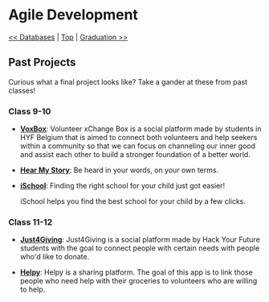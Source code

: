 # Agile Development

[<< Databases](../databases/README.md) | [Top](../README.md) | [Graduation >>](../graduation.md)

## Past Projects

Curious what a final project looks like? Take a gander at these from past classes!

### Class 9-10

- [**VoxBox**](https://github.com/gelilaa/VoxBox/): Volunteer xChange Box is a social platform made by students in HYF Belgium that is aimed to connect both volunteers and help seekers within a community so that we can focus on channeling our inner good and assist each other to build a stronger foundation of a better world.
- [**Hear My Story**](https://github.com/Sayed94h/Hear-My-Story): Be heard in your words, on your own terms.
- [**iSchool**](https://github.com/Hack-Your-Future-Group-A-Dream-Team/iSchool): Finding the right school for your child just got easier!

  iSchool helps you find the best school for your child by a few clicks.

### Class 11-12

- [**Just4Giving**](https://github.com/hyf-Group2-fp/Just4Giving): Just4Giving is a social platform made by Hack Your Future students with the goal to connect people with certain needs with people who'd like to donate.

- [**Helpy**](https://github.com/final-project-org/HELPY): Helpy is a sharing platform. The goal of this app is to link those people who need help with their groceries to volunteers who are willing to help.
